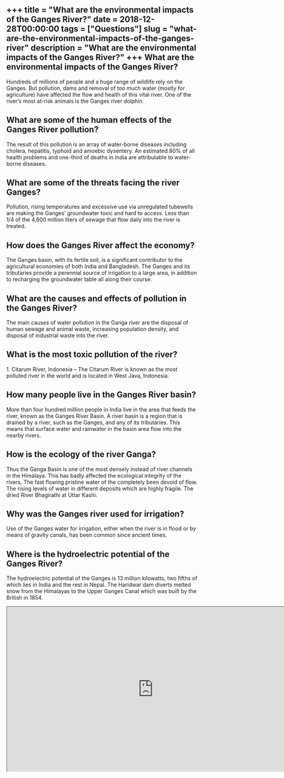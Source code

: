 +++
title = "What are the environmental impacts of the Ganges River?"
date = 2018-12-28T00:00:00
tags = ["Questions"]
slug = "what-are-the-environmental-impacts-of-the-ganges-river"
description = "What are the environmental impacts of the Ganges River?"
+++
What are the environmental impacts of the Ganges River?
-------------------------------------------------------

Hundreds of millions of people and a huge range of wildlife rely on the Ganges. But pollution, dams and removal of too much water (mostly for agriculture) have affected the flow and health of this vital river. One of the river’s most at-risk animals is the Ganges river dolphin.

What are some of the human effects of the Ganges River pollution?
-----------------------------------------------------------------

The result of this pollution is an array of water-borne diseases including cholera, hepatitis, typhoid and amoebic dysentery. An estimated 80% of all health problems and one-third of deaths in India are attributable to water-borne diseases.

What are some of the threats facing the river Ganges?
-----------------------------------------------------

Pollution, rising temperatures and excessive use via unregulated tubewells are making the Ganges’ groundwater toxic and hard to access. Less than 1/4 of the 4,800 million liters of sewage that flow daily into the river is treated.

How does the Ganges River affect the economy?
---------------------------------------------

The Ganges basin, with its fertile soil, is a significant contributor to the agricultural economies of both India and Bangladesh. The Ganges and its tributaries provide a perennial source of irrigation to a large area, in addition to recharging the groundwater table all along their course.

What are the causes and effects of pollution in the Ganges River?
-----------------------------------------------------------------

The main causes of water pollution in the Ganga river are the disposal of human sewage and animal waste, increasing population density, and disposal of industrial waste into the river.

What is the most toxic pollution of the river?
----------------------------------------------

1\. Citarum River, Indonesia – The Citarum River is known as the most polluted river in the world and is located in West Java, Indonesia.

How many people live in the Ganges River basin?
-----------------------------------------------

More than four hundred million people in India live in the area that feeds the river, known as the Ganges River Basin. A river basin is a region that is drained by a river, such as the Ganges, and any of its tributaries. This means that surface water and rainwater in the basin area flow into the nearby rivers.

How is the ecology of the river Ganga?
--------------------------------------

Thus the Ganga Basin is one of the most densely instead of river channels in the Himalaya. This has badly affected the ecological integrity of the rivers. The fast flowing pristine water of the completely been devoid of flow. The rising levels of water in different deposits which are highly fragile. The dried River Bhagirathi at Uttar Kashi.

Why was the Ganges river used for irrigation?
---------------------------------------------

Use of the Ganges water for irrigation, either when the river is in flood or by means of gravity canals, has been common since ancient times.

Where is the hydroelectric potential of the Ganges River?
---------------------------------------------------------

The hydroelectric potential of the Ganges is 13 million kilowatts, two fifths of which lies in India and the rest in Nepal. The Haridwar dam diverts melted snow from the Himalayas to the Upper Ganges Canal which was built by the British in 1854.

<iframe allow="accelerometer; autoplay; clipboard-write; encrypted-media; gyroscope; picture-in-picture" allowfullscreen="" class="__youtube_prefs__  epyt-is-override  no-lazyload" data-no-lazy="1" data-origheight="433" data-origwidth="770" data-skipgform_ajax_framebjll="" height="433" id="_ytid_67166" loading="lazy" src="https://www.youtube.com/embed/dBnFl8KU8co?enablejsapi=1&autoplay=0&cc_load_policy=0&cc_lang_pref=&iv_load_policy=1&loop=0&modestbranding=0&rel=1&fs=1&playsinline=0&autohide=2&theme=dark&color=red&controls=1&" title="YouTube player" width="770"></iframe>